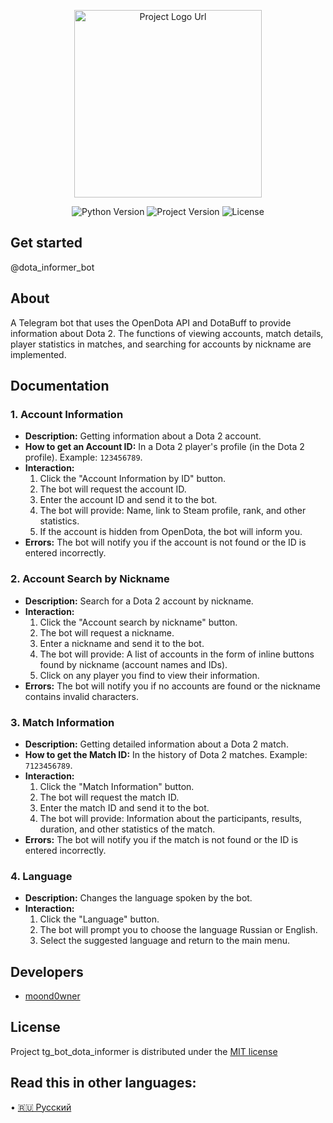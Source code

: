 <p align="center">
      <img src="https://i.ibb.co/wZBkph7k/418030aec1eab430b66c42040b6e2234.jpg" alt="Project Logo Url" width="300">
</p>

<p align="center">
   <img src="https://img.shields.io/badge/python-_3.13-red" alt="Python Version">
   <img src="https://img.shields.io/badge/Version-_v1.0%20(Alpha)-blue"alt="Project Version">
   <img src="https://img.shields.io/badge/License-_MIT-green" alt="License">
</p>

## Get started
@dota_informer_bot

## About

A Telegram bot that uses the OpenDota API and DotaBuff to provide information about Dota 2. The functions of viewing accounts, match details, player statistics in matches, and searching for accounts by nickname are implemented.

## Documentation

### 1. Account Information

*   **Description:** Getting information about a Dota 2 account.
*   **How to get an Account ID:** In a Dota 2 player's profile (in the Dota 2 profile). Example: `123456789`.
*   **Interaction:**
    1.  Click the "Account Information by ID" button.
    2.  The bot will request the account ID.
    3.  Enter the account ID and send it to the bot.
    4.  The bot will provide: Name, link to Steam profile, rank, and other statistics.
    5.  If the account is hidden from OpenDota, the bot will inform you.
*   **Errors:** The bot will notify you if the account is not found or the ID is entered incorrectly.

### 2. Account Search by Nickname

*   **Description:** Search for a Dota 2 account by nickname.
*   **Interaction:**
    1.  Click the "Account search by nickname" button.
    2.  The bot will request a nickname.
    3.  Enter a nickname and send it to the bot.
    4.  The bot will provide: A list of accounts in the form of inline buttons found by nickname (account names and IDs).
    5.  Click on any player you find to view their information.
*   **Errors:** The bot will notify you if no accounts are found or the nickname contains invalid characters.

### 3. Match Information

*   **Description:** Getting detailed information about a Dota 2 match.
*   **How to get the Match ID:** In the history of Dota 2 matches. Example: `7123456789`.
*   **Interaction:**
    1.  Click the "Match Information" button.
    2.  The bot will request the match ID.
    3.  Enter the match ID and send it to the bot.
    4.  The bot will provide: Information about the participants, results, duration, and other statistics of the match.
*   **Errors:** The bot will notify you if the match is not found or the ID is entered incorrectly.

### 4. Language

*   **Description:** Changes the language spoken by the bot.
*   **Interaction:**
    1.  Click the "Language" button.
    2.  The bot will prompt you to choose the language Russian or English.
    3.  Select the suggested language and return to the main menu.
    

## Developers

- [moond0wner](https://github.com/moond0wner)

## License
Project tg_bot_dota_informer is distributed under the [MIT license](https://opensource.org/license/MIT)

## Read this in other languages:

•   [🇷🇺 Русский](README_RU.md)